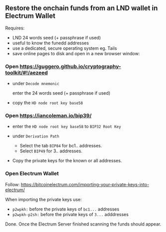 ## Restore the onchain funds from an LND wallet in Electrum Wallet

Requires:
* LND 24 words seed (+ passphrase if used)
* useful to know the funedd addresses
* use a dedicated, secure operating system eg. Tails
* save online pages to disk and open in a new browser window:

### Open https://guggero.github.io/cryptography-toolkit/#!/aezeed

* under `Decode mnemonic`

    enter the 24 words seed (+ passphrase if used)

* copy the `HD node root key base58`

### Open https://iancoleman.io/bip39/

* enter the `HD node root key base58` to
`BIP32 Root Key`

* under `Derivation Path`

    * Select the tab `BIP84` for bc1.. addresses.
    * Select `BIP49` for 3.. addresses. 

* Copy the private keys for the known or all addresses.

### Open Electrum Wallet

Follow: https://bitcoinelectrum.com/importing-your-private-keys-into-electrum/

When importing the private keys use:
* `p2wpkh:` before the private keys of `bc1...` addresses
* `p2wpkh-p2sh:` before the private keys of `3...` adddresses

Done. Once the Electrum Server finished scanning the funds should appear.